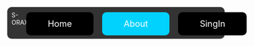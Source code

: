 <html>
<head>
<title>S-ORAX About</title>
<style>
sos{
    border: none;
    outline: none;
	left: -5px;
	top: 2px;
    color: #00d1fd;
    background: #00d1fd;
    cursor: pointer;
    position: relative;
    z-index: 0;
    border-radius: 10px;
    font-size: 20px;
    padding: 1px 30px;
    transition: background-color 0.3s;
 }
sos:before {
    content: '';
    background: linear-gradient(45deg, #00d1fd, #0097b8, #006479, #00252c);
    position: absolute;
    top: -5px;
    right: -5px;
    background-size: 400%;
    z-index: -1;
    filter: blur(5px);
    width: calc(100% + 4px);
    height: calc(100% + 4px);
    animation: glowing 20s linear infinite;
    opacity: 0;
    transition: opacity 0.3s ease-in-out;
    border-radius: 10px;
}
sos a{
	float: left; 
    display: block;
    color: black; 
    text-align: center;
    padding: 14px 20px; 
    text-decoration: none;
 }
sos:hover:before {
    opacity: 1;
}
sos:active {
    background: white;
}
@keyframes glowing {
    0% { background-position: 0 0; }
    50% { background-position: 400% 0; }
    100% { background-position: 0 0; }
}
.ogo{
	width: 70;
	border-size: cover;
	border-radius: 5000px;
	background-image: url('437243.jpg');
}
ogo a{
    float: left;
	left: -5px;
	top: -14px;
    display: block;
    color: black; 
    text-align: center; 
    text-decoration: none;
}
</style>

<style>
.navbar {
        display: flex;
        justify-content: space-between;
        background-color: #333;
        padding: 10px;
		border-radius: 10px;
    }
    .nav-links {
        display: flex;
        gap: 20px;
    }

    .nav-links a {
        color: white;
        text-decoration: none;
    }
</style>
<style>
mnu{
    border: none;
    outline: none;
	left: -5px;
	top: 2px;
    color: black;
    background: black;
    cursor: pointer;
    position: relative;
    z-index: 0;
    border-radius: 10px;
    font-size: 20px;
    padding: 1px 30px;
    transition: background-color 0.3s;
 }
mnu:before {
    content: '';
    background: linear-gradient(45deg, #00d1fd, #0097b8, #006479, #00252c);
    position: absolute;
    top: -5px;
    right: -5px;
    background-size: 400%;
    z-index: -1;
    filter: blur(5px);
    width: calc(100% + 4px);
    height: calc(100% + 4px);
    animation: glowing 20s linear infinite;
    opacity: 0;
    transition: opacity 0.3s ease-in-out;
    border-radius: 10px;
}
mnu a{
	float: left; 
    display: block;
    color: black; 
    text-align: center;
    padding: 14px 20px; 
    text-decoration: none;
 }
mnu:hover:before {
    opacity: 1;
}
mnu:active {
    background: white;
}
@keyframes glowing {
    0% { background-position: 0 0; }
    50% { background-position: 400% 0; }
    100% { background-position: 0 0; }
}
.ogo{
	width: 50px;
	border-size: cover;
	border-radius: 5000px;
	background-image: url('437243.jpg');
}
ogo a{
    float: left;
	left: -5px;
	top: -14px;
    display: block;
    color: black; 
    text-align: center; 
    text-decoration: none;
}
</style>
<style>
ul {
    list-style-type: none;
    margin: 0;
    padding: 0;
}
li {
    display: inline; 
    margin-right: 20px; 
}
li a:hover {
    color: #0074D9; 
}
</style>
</head>
<body background="Screenshot 2024-06-26 165849.png">
<div class="navbar">
    <div class="ogo">
			<a href="#" class="ogo"><img src="R.jpeg" class="ogo" border size="cover"></a>	
    </div>
	<font color="white">  S-ORAX</font>
    <div class="nav-links">
        <mnu><a href="">Home</a></mnu>
        <sos><a href="#">About</a></sos>
		<mnu><a href="">SingIn</a></mnu>
    </div>
	
</div>
</body>
</html>
